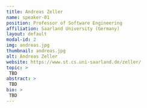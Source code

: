 ```yaml
---
title: Andreas Zeller
name: speaker-01
position: Professor of Software Engineering
affiliation: Saarland University (Germany)
layout: default
modal-id: 2
img: andreas.jpg
thumbnail: andreas.jpg
alt: Andreas Zeller
website: https://www.st.cs.uni-saarland.de/zeller/
topic: >
 TBD
abstract: > 
 TBD
bio: >
 TBD
---
```

